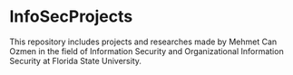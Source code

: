 # InfoSecProjects

This repository includes projects and researches made by Mehmet Can Ozmen in the field of Information Security and Organizational Information Security at Florida State University.
